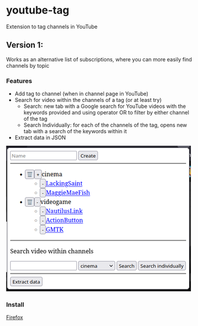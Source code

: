 # youtube-tag
Extension to tag channels in YouTube

## Version 1:
Works as an alternative list of subscriptions, where you can more easily find channels by topic
### Features
- Add tag to channel (when in channel page in YouTube)
- Search for video within the channels of a tag (or at least try)
  - Search: new tab with a Google search for YouTube videos with the keywords provided and using operator OR to filter by either channel of the tag
  - Search Individually: for each of the channels of the tag, opens new tab with a search of the keywords within it
- Extract data in JSON

![Image of the popup of the extension](./image-popup-extension.png)

### Install
<div id="install-firefox" class="install-ok">
  <a href="/alexbatistaarantes/youtube-tag/raw/main/youtube-tag.xpi">
    Firefox
  </a>
</div>
